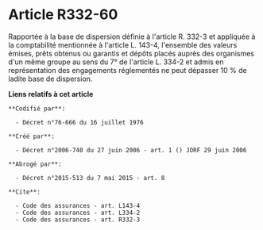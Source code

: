 # Article R332-60

Rapportée à la base de dispersion définie à l'article R. 332-3 et appliquée à la comptabilité mentionnée à l'article L.
143-4, l'ensemble des valeurs émises, prêts obtenus ou garantis et dépôts placés auprès des organismes d'un même groupe au
sens du 7° de l'article L. 334-2 et admis en représentation des engagements réglementés ne peut dépasser 10 % de ladite base
de dispersion.

**Liens relatifs à cet article**

	**Codifié par**:

	  - Décret n°76-666 du 16 juillet 1976

	**Créé par**:

	  - Décret n°2006-740 du 27 juin 2006 - art. 1 () JORF 29 juin 2006

	**Abrogé par**:

	  - Décret n°2015-513 du 7 mai 2015 - art. 8

	**Cite**:

	  - Code des assurances - art. L143-4
	  - Code des assurances - art. L334-2
	  - Code des assurances - art. R332-3
